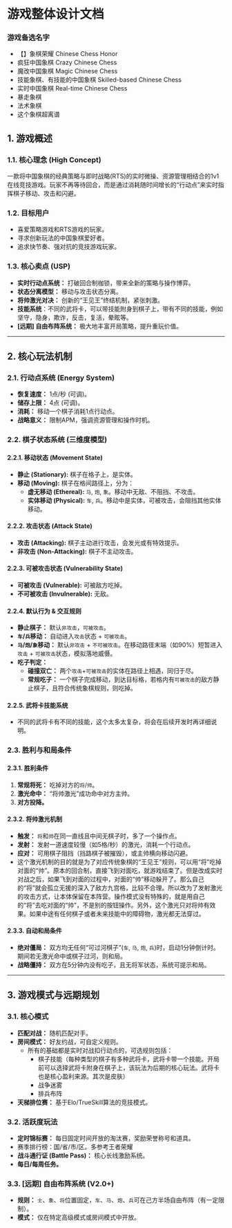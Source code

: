 # 游戏整体设计文档 

### 游戏备选名字
 - 【】象棋荣耀  Chinese Chess Honor
 - 疯狂中国象棋  Crazy Chinese Chess
 - 魔改中国象棋  Magic Chinese Chess
 - 技能象棋、有技能的中国象棋  Skilled-based Chinese Chess
 - 实时中国象棋  Real-time Chinese Chess
 - 暴走象棋
 - 法术象棋
 - 这个象棋超离谱

## 1. 游戏概述

### 1.1. 核心理念 (High Concept)
一款将中国象棋的经典策略与即时战略(RTS)的实时微操、资源管理相结合的1v1在线竞技游戏。玩家不再等待回合，而是通过消耗随时间增长的“行动点”来实时指挥棋子移动、攻击和闪避。

### 1.2. 目标用户
- 喜爱策略游戏和RTS游戏的玩家。
- 寻求创新玩法的中国象棋爱好者。
- 追求快节奏、强对抗的竞技游戏玩家。

### 1.3. 核心卖点 (USP)
- **实时行动点系统：** 打破回合制枷锁，带来全新的策略与操作博弈。
- **状态分离模型：** 移动与攻击状态分离。
- **将帅激光对决：** 创新的“王见王”终结机制，紧张刺激。
- **技能系统**：不同的武将卡，可以带技能附身到棋子上，带有不同的技能，例如坚守，隐身，欺诈，反击，复活，晕眩等。
- **[远期] 自由布阵系统：** 极大地丰富开局策略，提升重玩价值。

---

## 2. 核心玩法机制

### 2.1. 行动点系统 (Energy System)
- **恢复速度：** 1点/秒 (可调)。
- **储存上限：** 4点 (可调)。
- **消耗：** 移动一个棋子消耗1点行动点。
- **战略意义：** 限制APM，强调资源管理和操作时机。

### 2.2. 棋子状态系统 (三维度模型)
#### 2.2.1. 移动状态 (Movement State)
- **静止 (Stationary):** 棋子在格子上，是实体。
- **移动 (Moving):** 棋子在格间路径上，分为：
  - **虚无移动 (Ethereal):** `马`, `炮`, `象`。移动中无敌、不阻挡、不攻击。
  - **实体移动 (Physical):** `车`, `兵`。移动中是实体，可被攻击，会阻挡其他实体移动。

#### 2.2.2. 攻击状态 (Attack State)
- **攻击 (Attacking):** 棋子主动进行攻击，会发光或有特效提示。
- **非攻击 (Non-Attacking):** 棋子不主动攻击。

#### 2.2.3. 可被攻击状态 (Vulnerability State)
- **可被攻击 (Vulnerable):** 可被敌方吃掉。
- **不可被攻击 (Invulnerable):** 无敌。

#### 2.2.4. 默认行为 & 交互规则
- **静止棋子：** 默认`非攻击`，`可被攻击`。
- **`车`/`兵`移动：** 自动进入`攻击`状态 + `可被攻击`。
- **`马`/`炮`/`象`移动：** 默认`非攻击` + `不可被攻击`。在移动路径末端（如90%）短暂进入`攻击` + `可被攻击`状态，模拟落地威慑。
- **吃子判定：**
  - **碰撞双亡：** 两个`攻击`+`可被攻击`的实体在路径上相遇，同归于尽。
  - **常规吃子：** 一个棋子完成移动，到达目标格，若格内有`可被攻击`的敌方静止棋子，且符合传统象棋规则，则吃掉。
#### 2.2.5. 武将卡技能系统
- 不同的武将卡有不同的技能，这个太多太复杂，将会在后续开发时再详细说明。

### 2.3. 胜利与和局条件
#### 2.3.1. 胜利条件
1.  **常规将死：** 吃掉对方的`将`/`帅`。
2.  **激光命中：** “将帅激光”成功命中对方主帅。
3.  **对方投降。**

#### 2.3.2. 将帅激光机制
- **触发：** `将`和`帅`在同一直线且中间无棋子时，多了一个操作点。
- **发射：** 发射一道速度较慢（如5格/秒）的激光，消耗一个行动点。
- **应对：** 可用棋子阻挡（挡路棋子被摧毁），或主帅横向移动闪避。
- 这个激光机制的目的就是为了对应传统象棋的“王见王”规则，可以用“将”吃掉对面的“帅”。原本的回合制，直接飞到对面吃，就游戏结束了。但是改成实时对战之后，如果飞到对面的过程中，对面的“帅”移动躲开了。那么自己的“将”就会孤立无援的深入了敌方九宫格，比较不合理。所以改为了发射激光的攻击方式，让本体保留在本阵营。操作模式没有特殊的，就是用自己的“将”去吃对面的“帅”，不是别的按钮操作。另外，这个激光只对将帅有效果。如果中途有任何棋子或者未来技能中的障碍物，激光都无法穿过。


#### 2.3.3. 自动和局条件
- **绝对僵局：** 双方均无任何“可过河棋子”(`车`, `马`, `炮`, `兵`)时，启动1分钟倒计时。期间若无激光命中或棋子过河，则和局。
- **战略僵持：** 双方在5分钟内没有吃子，且无将军状态，系统可提示和局。

---

## 3. 游戏模式与远期规划

### 3.1. 核心模式
- **匹配对战：** 随机匹配对手。
- **房间模式：** 好友约战，可自定义规则。
	- 所有的基础都是实时对战扣行动点的，可选规则包括：
		- 棋子技能（每种类型的棋子有多种武将卡，武将卡带一个技能。开局前可以选择武将卡附身在棋子上，该玩法为后期的核心玩法。武将卡也是核心盈利来源。其次是皮肤）
		- 战争迷雾
		- 排兵布阵
- **天梯排位赛：** 基于Elo/TrueSkill算法的竞技模式。

### 3.2. 活跃度玩法
- **定时锦标赛：** 每日固定时间开放的淘汰赛，奖励荣誉称号和道具。
- 赛季排行榜：国/省/市/区。多参考王者荣耀
- **战斗通行证 (Battle Pass)：** 核心长线激励系统。
- **每日/每周任务。**

### 3.3. [远期] 自由布阵系统 (V2.0+)
- **规则：** `士`、`象`、`将`位置固定，`车`、`马`、`炮`、`兵`可在己方半场自由布阵（有一定限制）。
- **模式：** 仅在特定高级模式或房间模式中开放。